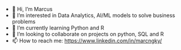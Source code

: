 - 👋 Hi, I’m Marcus
- 👀 I’m interested in Data Analytics, AI/ML models to solve business problems 
- 🌱 I’m currently learning Python and R
- 💞️ I’m looking to collaborate on projects on python, SQL and R 
- 📫 How to reach me: https://www.linkedin.com/in/marcngky/

<!---
marcngky/marcngky is a ✨ special ✨ repository because its `README.md` (this file) appears on your GitHub profile.
You can click the Preview link to take a look at your changes.
--->

